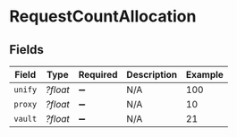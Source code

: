 # RequestCountAllocation


## Fields

| Field              | Type               | Required           | Description        | Example            |
| ------------------ | ------------------ | ------------------ | ------------------ | ------------------ |
| `unify`            | *?float*           | :heavy_minus_sign: | N/A                | 100                |
| `proxy`            | *?float*           | :heavy_minus_sign: | N/A                | 10                 |
| `vault`            | *?float*           | :heavy_minus_sign: | N/A                | 21                 |